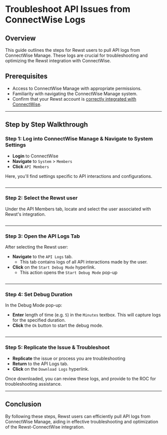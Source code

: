 # Troubleshoot API Issues from ConnectWise Logs

## Overview

This guide outlines the steps for Rewst users to pull API logs from ConnectWise Manage. These logs are crucial for troubleshooting and optimizing the Rewst integration with ConnectWise.

## Prerequisites

* Access to ConnectWise Manage with appropriate permissions.
* Familiarity with navigating the ConnectWise Manage system.
* Confirm that your Rewst account is [correctly integrated with ConnectWise](connectwise-integration-setup.md).

***

## Step by Step Walkthrough

### Step 1: Log into ConnectWise Manage & Navigate to System Settings

* **Login** to ConnectWise
* **Navigate** to `System` > `Members`
* **Click** `API Members`

Here, you'll find settings specific to API interactions and configurations.

<figure><img src="../../../../.gitbook/assets/image (1) (1).png" alt=""><figcaption></figcaption></figure>

***

### Step 2: Select the Rewst user

Under the API Members tab, locate and select the user associated with Rewst's integration.

<figure><img src="../../../../.gitbook/assets/image (2).png" alt=""><figcaption></figcaption></figure>

***

### **Step 3: Open the API Logs Tab**

After selecting the Rewst user:

* **Navigate** to the `API Logs` tab.
  * This tab contains logs of all API interactions made by the user.
* **Click** on the `Start Debug Mode` hyperlink.
  * This action opens the `Start Debug Mode` pop-up

<figure><img src="../../../../.gitbook/assets/image (3).png" alt=""><figcaption></figcaption></figure>

***

### Step 4: Set Debug Duration

In the Debug Mode pop-up:

* **Enter** length of time (e.g. `5`) in the `Minutes` textbox. This will capture logs for the specified duration.
* **Click** the `Ok` button to start the debug mode.

<figure><img src="../../../../.gitbook/assets/image (4).png" alt=""><figcaption></figcaption></figure>

***

### Step 5: Replicate the Issue & Troubleshoot

* **Replicate** the issue or process you are troubleshooting
* **Return** to the API Logs tab.
* **Click** on the `Download Logs` hyperlink.&#x20;

Once downloaded, you can review these logs, and provide to the ROC for troubleshooting assistance.

***

## Conclusion

By following these steps, Rewst users can efficiently pull API logs from ConnectWise Manage, aiding in effective troubleshooting and optimization of the Rewst-ConnectWise integration.
